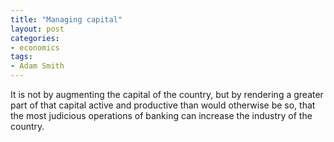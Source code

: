 ```yaml
---
title: "Managing capital"
layout: post
categories:
- economics
tags:
- Adam Smith
---
```


It is not by augmenting the capital of the country, but by rendering a greater part of that capital active and productive than would otherwise be so, that the most judicious operations of banking can increase the industry of the country.